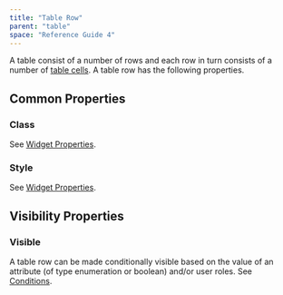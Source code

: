 ```yaml
---
title: "Table Row"
parent: "table"
space: "Reference Guide 4"
---
```

A table consist of a number of rows and each row in turn consists of a number of [table cells](table-cell). A table row has the following properties.

## Common Properties

### Class

See [Widget Properties](widget-properties).

### Style

See [Widget Properties](widget-properties).

## Visibility Properties

### Visible

A table row can be made conditionally visible based on the value of an attribute (of type enumeration or boolean) and/or user roles. See [Conditions](conditions).
